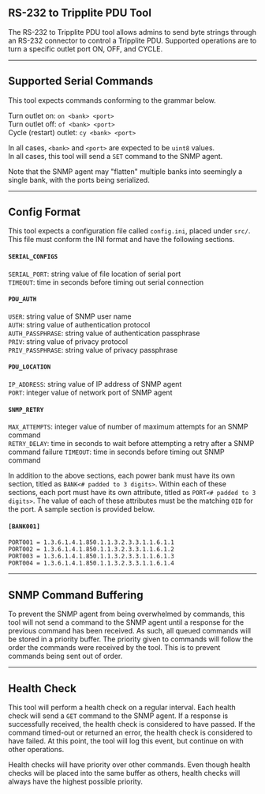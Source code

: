 ## RS-232 to Tripplite PDU Tool

The RS-232 to Tripplite PDU tool allows admins to send byte strings through an RS-232 connector to control a Tripplite PDU. Supported operations are to turn a specific outlet port ON, OFF, and CYCLE.

---

## Supported Serial Commands

This tool expects commands conforming to the grammar below.

Turn outlet on: ```on <bank> <port>```\
Turn outlet off: ```of <bank> <port>```\
Cycle (restart) outlet: ```cy <bank> <port>```

In all cases, ```<bank>``` and ```<port>``` are expected to be ```uint8``` values.\
In all cases, this tool will send a ```SET``` command to the SNMP agent.

Note that the SNMP agent may "flatten" multiple banks into seemingly a single bank, with the ports being serialized.

---

## Config Format

This tool expects a configuration file called ```config.ini```, placed under ```src/```. This file must conform the INI format and have the following sections.

#### ```SERIAL_CONFIGS```
```SERIAL_PORT```: string value of file location of serial port\
```TIMEOUT```: time in seconds before timing out serial connection

####  ```PDU_AUTH```
```USER```: string value of SNMP user name\
```AUTH```: string value of authentication protocol\
```AUTH_PASSPHRASE```: string value of authentication passphrase\
```PRIV```: string value of privacy protocol\
```PRIV_PASSPHRASE```: string value of privacy passphrase

#### ```PDU_LOCATION```
```IP_ADDRESS```: string value of IP address of SNMP agent\
```PORT```: integer value of network port of SNMP agent

#### ```SNMP_RETRY```
```MAX_ATTEMPTS```: integer value of number of maximum attempts for an SNMP command\
```RETRY_DELAY```: time in seconds to wait before attempting a retry after a SNMP command failure
```TIMEOUT```: time in seconds before timing out SNMP command

In addition to the above sections, each power bank must have its own section, titled as ```BANK<# padded to 3 digits>```. Within each of these sections, each port must have its own attribute, titled as ```PORT<# padded to 3 digits>```. The value of each of these attributes must be the matching ```OID``` for the port. A sample section is provided below.

#### ```[BANK001]```
```PORT001 = 1.3.6.1.4.1.850.1.1.3.2.3.3.1.1.6.1.1```\
```PORT002 = 1.3.6.1.4.1.850.1.1.3.2.3.3.1.1.6.1.2```\
```PORT003 = 1.3.6.1.4.1.850.1.1.3.2.3.3.1.1.6.1.3```\
```PORT004 = 1.3.6.1.4.1.850.1.1.3.2.3.3.1.1.6.1.4```

---

## SNMP Command Buffering
To prevent the SNMP agent from being overwhelmed by commands, this tool will not send a command to the SNMP agent until a response for the previous command has been received. As such, all queued commands will be stored in a priority buffer. The priority given to commands will follow the order the commands were received by the tool. This is to prevent commands being sent out of order.

---

## Health Check

This tool will perform a health check on a regular interval. Each health check will send a ```GET``` command to the SNMP agent. If a response is successfully received, the health check is considered to have passed. If the command timed-out or returned an error, the health check is considered to have failed. At this point, the tool will log this event, but continue on with other operations.

Health checks will have priority over other commands. Even though health checks will be placed into the same buffer as others, health checks will always have the highest possible priority.
